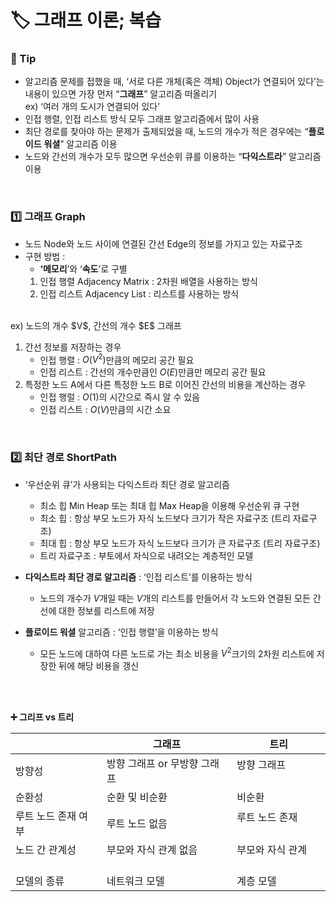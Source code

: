 # **🏷️ 그래프 이론; 복습**

### **📌 Tip**

- 알고리즘 문제를 접했을 때, ‘서로 다른 개체(혹은 객체) Object가 연결되어 있다’는 내용이 있으면 가장 먼저 “**그래프**” 알고리즘 떠올리기 <br/> ex) ‘여러 개의 도시가 연결되어 있다’
- 인접 행렬, 인접 리스트 방식 모두 그래프 알고리즘에서 많이 사용
- 최단 경로를 찾아야 하는 문제가 출제되었을 때, 노드의 개수가 적은 경우에는 “**플로이드** **워셜**” 알고리즘 이용
- 노드와 간선의 개수가 모두 많으면 우선순위 큐를 이용하는 “**다익스트라**” 알고리즘 이용
<br/>

### 1️⃣ 그래프 Graph

- 노드 Node와 노드 사이에 연결된 간선 Edge의 정보를 가지고 있는 자료구조
- 구현 방법 :
    - **‘메모리**’와 ‘**속도**’로 구별
    1. 인접 행렬 Adjacency Matrix : 2차원 배열을 사용하는 방식
    2. 인접 리스트 Adjacency List : 리스트를 사용하는 방식
<br/> 
ex) 노드의 개수 $V$, 간선의 개수 $E$ 그래프

1. 간선 정보를 저장하는 경우
    - 인접 행렬 :  $O(V^2)$만큼의 메모리 공간 필요
    - 인접 리스트 : 간선의 개수만큼인 $O(E)$만큼만 메모리 공간 필요
2. 특정한 노드 A에서 다른 특정한 노드 B로 이어진 간선의 비용을 계산하는 경우
    - 인접 행럴 : $O(1)$의 시간으로 즉시 알 수 있음
    - 인접 리스트 : $O(V)$만큼의 시간 소요
<br/>

### 2️⃣ 최단 경로 ShortPath

- ‘우선순위 큐’가 사용되는 다익스트라 최단 경로 알고리즘
    - 최소 힙 Min Heap 또는 최대 힙 Max Heap을 이용해 우선순위 큐 구현
    - 최소 힙 : 항상 부모 노드가 자식 노드보다 크기가 작은 자료구조 (트리 자료구조)
    - 최대 힙 : 항상 부모 노드가 자식 노드보다 크기가 큰 자료구조 (트리 자료구조)
    - 트리 자료구조 : 부토에서 자식으로 내려오는 계층적인 모델

- **다익스트라 최단 경로 알고리즘** : ‘인접 리스트’를 이용하는 방식
    - 노드의 개수가 $V$개일 때는 $V$개의 리스트를 만들어서 각 노드와 연결된 모든 간선에 대한 정보를 리스트에 저장
- **플로이드 워셜** 알고리즘 : ‘인접 행렬’을 이용하는 방식
    - 모든 노드에 대하여 다른 노드로 가는 최소 비용을 $V^2$크기의 2차원 리스트에 저장한 뒤에 해당 비용을 갱신
<br/>
<br/>

**➕ 그리프 vs 트리**

|  | 그래프 | 트리 |
| --- | --- | --- |
| 방향성 &nbsp;&nbsp;&nbsp;&nbsp;&nbsp;&nbsp;&nbsp;&nbsp;| 방향 그래프 or 무방향 그래프 &nbsp;&nbsp;&nbsp;&nbsp;&nbsp;&nbsp;&nbsp;&nbsp;&nbsp;&nbsp;&nbsp;&nbsp;| 방향 그래프 &nbsp;&nbsp;&nbsp;&nbsp;&nbsp;&nbsp;&nbsp;&nbsp;&nbsp;&nbsp;&nbsp;&nbsp;|
| 순환성 &nbsp;&nbsp;&nbsp;&nbsp;&nbsp;&nbsp;&nbsp;&nbsp;| 순환 및 비순환 &nbsp;&nbsp;&nbsp;&nbsp;&nbsp;&nbsp;&nbsp;&nbsp;&nbsp;&nbsp;&nbsp;&nbsp;| 비순환 &nbsp;&nbsp;&nbsp;&nbsp;&nbsp;&nbsp;&nbsp;&nbsp;&nbsp;&nbsp;&nbsp;&nbsp;|
| 루트 노드 존재 여부 &nbsp;&nbsp;&nbsp;&nbsp;&nbsp;&nbsp;&nbsp;&nbsp;| 루트 노드 없음 &nbsp;&nbsp;&nbsp;&nbsp;&nbsp;&nbsp;&nbsp;&nbsp;&nbsp;&nbsp;&nbsp;&nbsp;| 루트 노드 존재 &nbsp;&nbsp;&nbsp;&nbsp;&nbsp;&nbsp;&nbsp;&nbsp;&nbsp;&nbsp;&nbsp;&nbsp;|
| 노드 간 관계성 &nbsp;&nbsp;&nbsp;&nbsp;&nbsp;&nbsp;&nbsp;&nbsp;| 부모와 자식 관계 없음 &nbsp;&nbsp;&nbsp;&nbsp;&nbsp;&nbsp;&nbsp;&nbsp;&nbsp;&nbsp;&nbsp;&nbsp;| 부모와 자식 관계 &nbsp;&nbsp;&nbsp;&nbsp;&nbsp;&nbsp;&nbsp;&nbsp;&nbsp;&nbsp;&nbsp;&nbsp;|
| 모델의 종류 &nbsp;&nbsp;&nbsp;&nbsp;&nbsp;&nbsp;&nbsp;&nbsp;| 네트워크 모델 &nbsp;&nbsp;&nbsp;&nbsp;&nbsp;&nbsp;&nbsp;&nbsp;&nbsp;&nbsp;&nbsp;&nbsp;| 계층 모델 &nbsp;&nbsp;&nbsp;&nbsp;&nbsp;&nbsp;&nbsp;&nbsp;&nbsp;&nbsp;&nbsp;&nbsp;|
